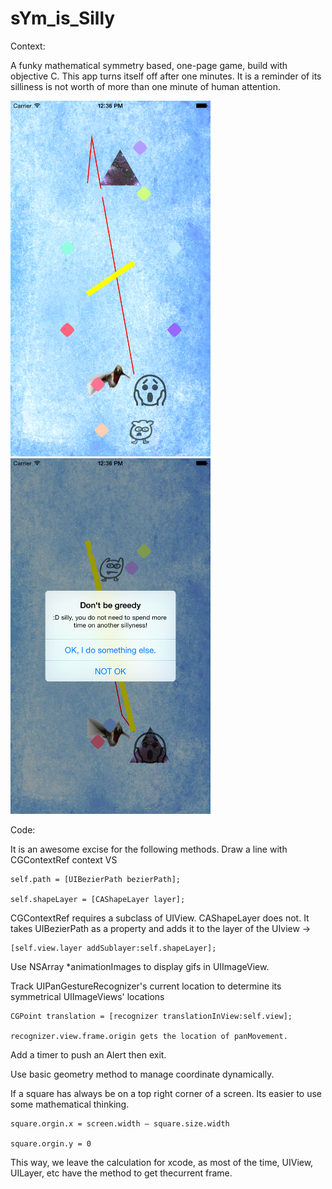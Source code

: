 # sYm_is_Silly

Context: 

A funky mathematical symmetry based, one-page game, build with objective C.
This app turns itself off after one minutes. 
It is a reminder of its silliness is not worth of more than one minute of human attention.

<img src="./TEST_5/images/iOS Simulator Screen Shot Jul 9, 2015, 12.36.31 PM.png" width="320">
<img src="./TEST_5/images/iOS Simulator Screen Shot Jul 9, 2015, 12.36.49 PM.png" width="320">

Code: 

It is an awesome excise for the following methods. 
Draw a line with CGContextRef context
                    VS
                    
    self.path = [UIBezierPath bezierPath];
    
    self.shapeLayer = [CAShapeLayer layer];
    
  CGContextRef requires a subclass of UIView. 
  CAShapeLayer does not. It takes UIBezierPath as a property and adds it to the layer of the UIview ->
  
    [self.view.layer addSublayer:self.shapeLayer];

Use NSArray *animationImages to display gifs in UIImageView.

Track UIPanGestureRecognizer's current location to determine its symmetrical UIImageViews' locations

    CGPoint translation = [recognizer translationInView:self.view];
    
    recognizer.view.frame.origin gets the location of panMovement.
  
Add a timer to push an Alert then exit.

Use basic geometry method to manage coordinate dynamically.

If a square has always be on a top right corner of a screen. Its easier to use some mathematical thinking. 
 
    square.orgin.x = screen.width – square.size.width 
    
    square.orgin.y = 0 
    
 This way, we leave the calculation for xcode, as most of the time, UIView, UILayer, etc have the method to get thecurrent frame.
